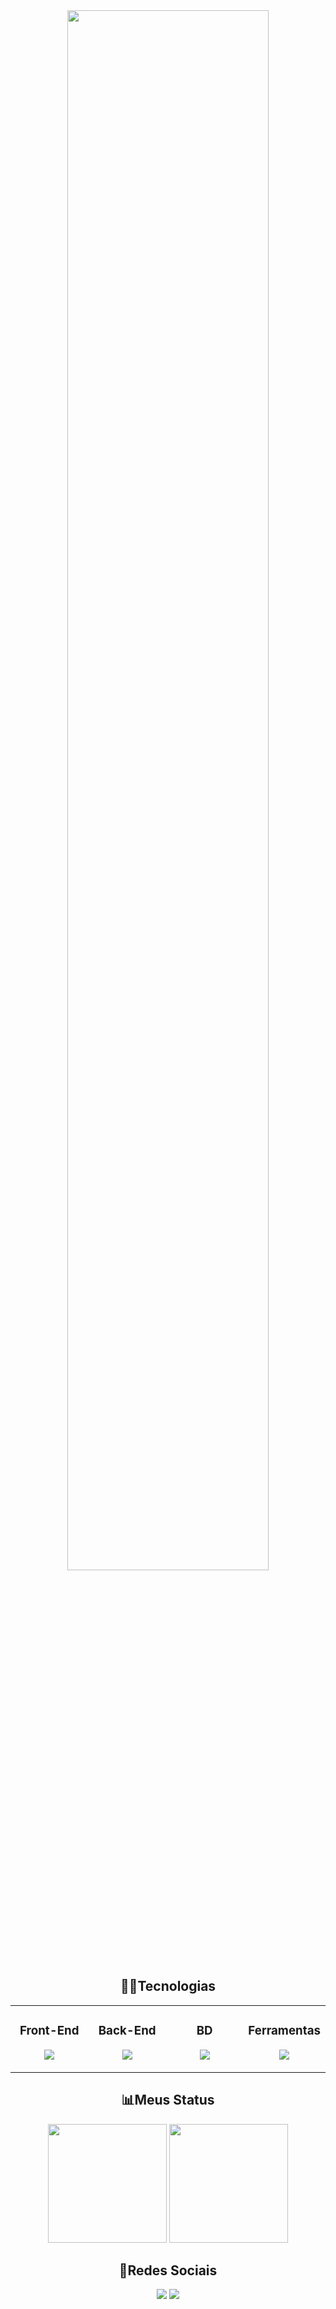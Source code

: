 <div align="center">
  <img width="80%" src="assets/"/>
</div>

<!--
## <div align="center">👋Sobre Mim</div>

 <p align="left">
  E aí, visitante do meu perfil no GitHub! 🚀 Eu sou o ... e estou aqui para compartilhar minha jornada tecnológica com você! <br>
  Tenho 20 anos, estou atualmente cursando Análise e Desenvolvimento de Sistemas na SPTech. Sou daqueles que adora desafios, <br>
  e é por isso que me juntei ao time de SAP da Accenture, onde mergulho de cabeça em projetos empolgantes e colaborativos. <br><br>
  Mas olha, essa jornada só está começando! Cada dia é uma nova oportunidade para aprender algo novo, e acredite, eu estou <br>
  sempre de olho nas tecnologias emergentes que estão mexendo com o cenário tech. <br><br>
  Além do código, adoro uma boa música, uma conversa sobre séries ou filmes, ou até mesmo uma partida rápida de algum jogo. <br><br>
  Então, se você está por aqui, fique à vontade para explorar meus projetos, dar sugestões ou apenas trocar uma ideia sobre <br>
  esse universo infinitamente fascinante que é a tecnologia! Estou sempre aberto a novas conexões e aprendizados. Vamos nessa!
</p>
-->
## <div align="center">👨‍💻Tecnologias</div>

<table align="center"><tr>
  <td valign="top" width="25%">
      
  ### <div align="center"> Front-End </div>
      
  <p align="center">
    <img src="https://skillicons.dev/icons?i=html,css,js,react,tailwind&theme=dark&perline=3" />
  </p>
  </td>
  
  <td valign="top" width="25%">

  ### <div align="center"> Back-End </div>

  <p align="center">
    <img src="https://skillicons.dev/icons?i=java,spring,kotlin&theme=dark&perline=3" />
  </p>
  </td>
  
  <td valign="top" width="25%">

  ### <div align="center"> BD </div>

  <p align="center">
    <img src="https://skillicons.dev/icons?i=mysql&theme=dark&perline=3" />
  </p>
  </td>

  <td valign="top" width="25%">
  
  ### <div align="center"> Ferramentas </div>

  <p align="center">
  <img src="https://skillicons.dev/icons?i=git,linux,figma,docker&theme=dark&perline=3" />
  </p>
  </td>
</tr></table>

## <div align="center">📊Meus Status</div>

<div align="center">
  <img height="190em" src="https://github-readme-stats.vercel.app/api?username=V1niciussB&show_icons=true&theme=github_dark&include_all_commits=true&count_private=true&rank_icon=github&custom_title=Minhas%20Métricas&border_color=30363d"/>
  <img height="190em" src="https://github-readme-stats.vercel.app/api/top-langs/?username=V1niciussB&layout=compact&langs_count=7&theme=github_dark&custom_title=Linguagens%20Mais%20Usadas&border_color=30363d"/>
</div>

## <div align="center">📱Redes Sociais</div>
<div align="center"> 
  <a href = "mailto:viniciusbarbosaa03@gmail.com"><img src="https://img.shields.io/badge/Gmail-D14836?style=for-the-badge&logo=gmail&logoColor=white" target="_blank"></a>
  <a href="https://www.linkedin.com/in/vinicius-barbosa-s/" target="_blank"><img src="https://img.shields.io/badge/-LinkedIn-%230077B5?style=for-the-badge&logo=linkedin&logoColor=white" target="_blank"></a> 
</div>
